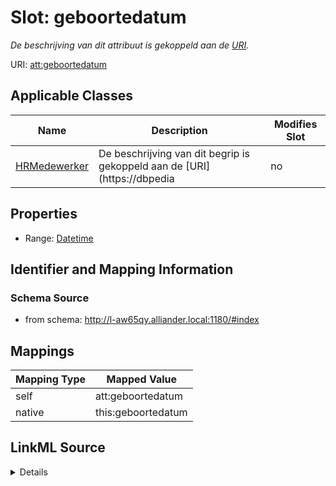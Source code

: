 

# Slot: geboortedatum


_De beschrijving van dit attribuut is gekoppeld aan de [URI](https://dbpedia.org/page/Uniform_Resource_Identifier)._



URI: [att:geboortedatum](https://data.alliander.com/att/geboortedatum)



<!-- no inheritance hierarchy -->





## Applicable Classes

| Name | Description | Modifies Slot |
| --- | --- | --- |
| [HRMedewerker](HRMedewerker.md) | De beschrijving van dit begrip is gekoppeld aan de [URI](https://dbpedia |  no  |







## Properties

* Range: [Datetime](Datetime.md)





## Identifier and Mapping Information







### Schema Source


* from schema: http://l-aw65qy.alliander.local:1180/#index




## Mappings

| Mapping Type | Mapped Value |
| ---  | ---  |
| self | att:geboortedatum |
| native | this:geboortedatum |




## LinkML Source

<details>
```yaml
name: geboortedatum
description: De beschrijving van dit attribuut is gekoppeld aan de [URI](https://dbpedia.org/page/Uniform_Resource_Identifier).
from_schema: http://l-aw65qy.alliander.local:1180/#index
rank: 1000
slot_uri: att:geboortedatum
identifier: false
alias: geboortedatum
domain_of:
- HR__Medewerker
range: datetime

```
</details>